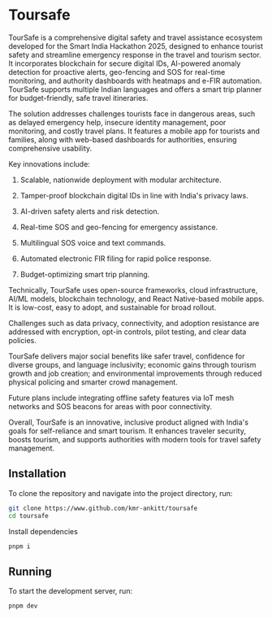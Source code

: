 # Toursafe

TourSafe is a comprehensive digital safety and travel assistance ecosystem developed for the Smart India Hackathon 2025, designed to enhance tourist safety and streamline emergency response in the travel and tourism sector. It incorporates blockchain for secure digital IDs, AI-powered anomaly detection for proactive alerts, geo-fencing and SOS for real-time monitoring, and authority dashboards with heatmaps and e-FIR automation. TourSafe supports multiple Indian languages and offers a smart trip planner for budget-friendly, safe travel itineraries.

The solution addresses challenges tourists face in dangerous areas, such as delayed emergency help, insecure identity management, poor monitoring, and costly travel plans. It features a mobile app for tourists and families, along with web-based dashboards for authorities, ensuring comprehensive usability.

Key innovations include:

1. Scalable, nationwide deployment with modular architecture.

2. Tamper-proof blockchain digital IDs in line with India's privacy laws.

3. AI-driven safety alerts and risk detection.

4. Real-time SOS and geo-fencing for emergency assistance.

5. Multilingual SOS voice and text commands.

6. Automated electronic FIR filing for rapid police response.

7. Budget-optimizing smart trip planning.

Technically, TourSafe uses open-source frameworks, cloud infrastructure, AI/ML models, blockchain technology, and React Native-based mobile apps. It is low-cost, easy to adopt, and sustainable for broad rollout.

Challenges such as data privacy, connectivity, and adoption resistance are addressed with encryption, opt-in controls, pilot testing, and clear data policies.

TourSafe delivers major social benefits like safer travel, confidence for diverse groups, and language inclusivity; economic gains through tourism growth and job creation; and environmental improvements through reduced physical policing and smarter crowd management.

Future plans include integrating offline safety features via IoT mesh networks and SOS beacons for areas with poor connectivity.

Overall, TourSafe is an innovative, inclusive product aligned with India's goals for self-reliance and smart tourism. It enhances traveler security, boosts tourism, and supports authorities with modern tools for travel safety management.

## Installation

To clone the repository and navigate into the project directory, run:

```bash
git clone https://www.github.com/kmr-ankitt/toursafe
cd toursafe
```
Install dependencies
```bash
pnpm i
```

## Running

To start the development server, run:

```bash
pnpm dev
```

